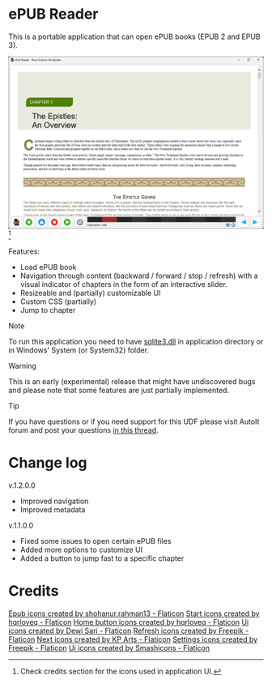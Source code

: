 # ePUB Reader

This is a portable application that can open ePUB books (EPUB 2 and EPUB 3).

![Main UI](/assets/ui.png)[^1]

Features:
* Load ePUB book
* Navigation through content (backward / forward / stop / refresh) with a visual indicator of chapters in the form of an interactive slider.
* Resizeable and (partially) customizable UI
* Custom CSS (partially)
* Jump to chapter


> [!NOTE]
> To run this application you need to have [sqlite3.dll](https://www.sqlite.org/download.html) in application directory or in Windows' System (or System32) folder.


> [!WARNING]
> This is an early (experimental) release that might have undiscovered bugs and please note that some features are just partially implemented.


> [!TIP]
> If you have questions or if you need support for this UDF please visit AutoIt forum and post your questions [in this thread](https://www.autoitscript.com/forum/topic/211637-epub-reader/).


# Change log
v.1.2.0.0
- Improved navigation
- Improved metadata

v.1.1.0.0
- Fixed some issues to open certain ePUB files
- Added more options to customize UI
- Added a button to jump fast to a specific chapter

# Credits
[Epub icons created by shohanur.rahman13 - Flaticon](https://www.flaticon.com/free-icons/epub)
[Start icons created by hqrloveq - Flaticon](https://www.flaticon.com/free-icons/start)
[Home button icons created by hqrloveq - Flaticon](https://www.flaticon.com/free-icons/home-button)
[Ui icons created by Dewi Sari - Flaticon](https://www.flaticon.com/free-icons/ui)
[Refresh icons created by Freepik - Flaticon](https://www.flaticon.com/free-icons/refresh)
[Next icons created by KP Arts - Flaticon](https://www.flaticon.com/free-icons/next)
[Settings icons created by Freepik - Flaticon](https://www.flaticon.com/free-icons/settings)
[Ui icons created by Smashicons - Flaticon](https://www.flaticon.com/free-icons/ui)

[^1]: Check credits section for the icons used in application UI.
